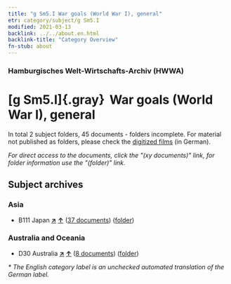 ```yaml
---
title: "g Sm5.I War goals (World War I), general"
etr: category/subject/g Sm5.I
modified: 2021-03-13
backlink: ../../about.en.html
backlink-title: "Category Overview"
fn-stub: about
---
```


### Hamburgisches Welt-Wirtschafts-Archiv (HWWA)
# [g Sm5.I]{.gray}&#8201; War goals (World War I), general&#160; 





In total 2 subject folders, 45 documents - folders incomplete.
For material not published as folders, please check the [digitized films](/film/h1_sh) (in German).

_For direct access to the documents, click the "(xy documents)" link, for folder information use the "(folder)" link._

## Subject archives



### Asia

- B111 Japan [**&nearr;**](../../../geo/i/141272/about.en.html "Japan (all folders)") [**&uarr;**](../../../geo/about.en.html#B111 "Country category system") (<a href="https://pm20.zbw.eu/dfgview/sh/141272,144575" title="about: Japan : War goals (World War I), general" target="_blank">37 documents</a>) ([folder](../../../../folder/sh/1412xx/141272/1445xx/144575/about.en.html))

### Australia and Oceania

- D30 Australia [**&nearr;**](../../../geo/i/141621/about.en.html "Australia (all folders)") [**&uarr;**](../../../geo/about.en.html#D30 "Country category system") (<a href="https://pm20.zbw.eu/dfgview/sh/141621,144575" title="about: Australia : War goals (World War I), general" target="_blank">8 documents</a>) ([folder](../../../../folder/sh/1416xx/141621/1445xx/144575/about.en.html))


_* The English category label is an unchecked automated translation of the German label._

